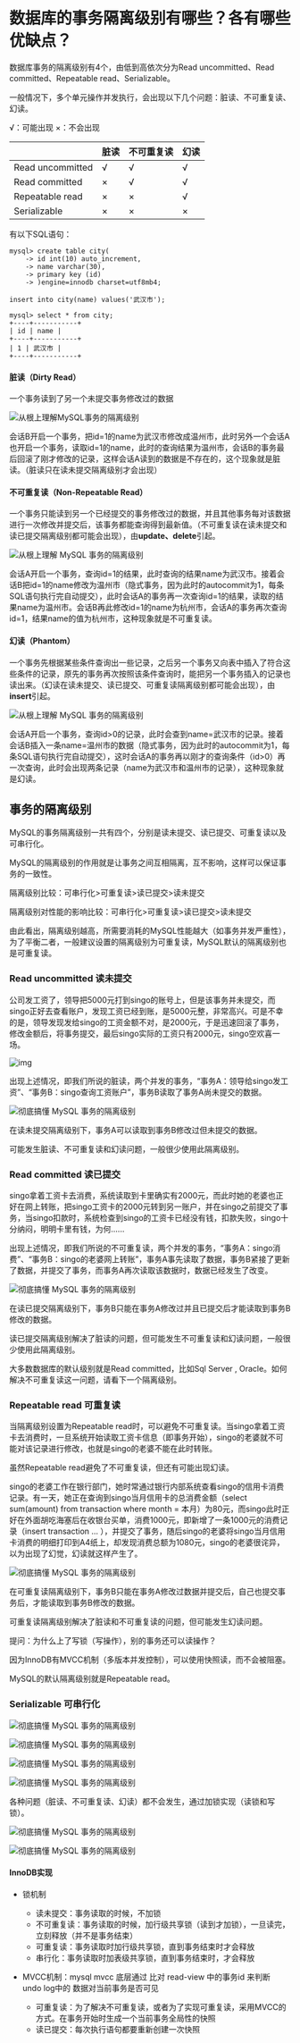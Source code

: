 # 数据库的事务隔离级别有哪些？各有哪些优缺点？

数据库事务的隔离级别有4个，由低到高依次分为Read uncommitted、Read committed、Repeatable read、Serializable。

一般情况下，多个单元操作并发执行，会出现以下几个问题：脏读、不可重复读、幻读。

 √：可能出现	×：不会出现

|              | 脏读 |不可重复读      | 幻读 |
| ---------------- | ---- | ---- | ---- |
| Read uncommitted | √    | √    | √    |
| Read committed   | ×    | √    | √    |
| Repeatable read  | ×    | ×    | √    |
| Serializable     | ×    | ×    | ×    |

有以下SQL语句：

```
mysql> create table city(
    -> id int(10) auto_increment,
    -> name varchar(30),
    -> primary key (id)
    -> )engine=innodb charset=utf8mb4;

insert into city(name) values('武汉市');

mysql> select * from city;
+----+-----------+
| id | name |
+----+-----------+
| 1 | 武汉市 |
+----+-----------+
```

#### 脏读（Dirty Read）

一个事务读到了另一个未提交事务修改过的数据

![从根上理解MySQL事务的隔离级别](https://cdn.learnku.com/uploads/images/202002/04/32495/Wcv8DTijTL.png!large)

会话B开启一个事务，把id=1的name为武汉市修改成温州市，此时另外一个会话A也开启一个事务，读取id=1的name，此时的查询结果为温州市，会话B的事务最后回滚了刚才修改的记录，这样会话A读到的数据是不存在的，这个现象就是脏读。（脏读只在读未提交隔离级别才会出现）

#### 不可重复读（Non-Repeatable Read）

一个事务只能读到另一个已经提交的事务修改过的数据，并且其他事务每对该数据进行一次修改并提交后，该事务都能查询得到最新值。（不可重复读在读未提交和读已提交隔离级别都可能会出现），由**update、delete**引起。

![从根上理解 MySQL 事务的隔离级别](https://cdn.learnku.com/uploads/images/202002/05/32495/YdNemia6wc.png!large)

会话A开启一个事务，查询id=1的结果，此时查询的结果name为武汉市。接着会话B把id=1的name修改为温州市（隐式事务，因为此时的autocommit为1，每条SQL语句执行完自动提交），此时会话A的事务再一次查询id=1的结果，读取的结果name为温州市。会话B再此修改id=1的name为杭州市，会话A的事务再次查询id=1，结果name的值为杭州市，这种现象就是不可重复读。

#### 幻读（Phantom）

一个事务先根据某些条件查询出一些记录，之后另一个事务又向表中插入了符合这些条件的记录，原先的事务再次按照该条件查询时，能把另一个事务插入的记录也读出来。（幻读在读未提交、读已提交、可重复读隔离级别都可能会出现），由**insert**引起。

![从根上理解 MySQL 事务的隔离级别](https://cdn.learnku.com/uploads/images/202002/04/32495/0sCtxw1Jno.png!large)

会话A开启一个事务，查询id>0的记录，此时会查到name=武汉市的记录。接着会话B插入一条name=温州市的数据（隐式事务，因为此时的autocommit为1，每条SQL语句执行完自动提交），这时会话A的事务再以刚才的查询条件（id>0）再一次查询，此时会出现两条记录（name为武汉市和温州市的记录），这种现象就是幻读。

## 事务的隔离级别

MySQL的事务隔离级别一共有四个，分别是读未提交、读已提交、可重复读以及可串行化。

MySQL的隔离级别的作用就是让事务之间互相隔离，互不影响，这样可以保证事务的一致性。

隔离级别比较：可串行化>可重复读>读已提交>读未提交

隔离级别对性能的影响比较：可串行化>可重复读>读已提交>读未提交

由此看出，隔离级别越高，所需要消耗的MySQL性能越大（如事务并发严重性），为了平衡二者，一般建议设置的隔离级别为可重复读，MySQL默认的隔离级别也是可重复读。

### Read uncommitted 读未提交

公司发工资了，领导把5000元打到singo的账号上，但是该事务并未提交，而singo正好去查看账户，发现工资已经到账，是5000元整，非常高兴。可是不幸的是，领导发现发给singo的工资金额不对，是2000元，于是迅速回滚了事务，修改金额后，将事务提交，最后singo实际的工资只有2000元，singo空欢喜一场。

![img](https://imgconvert.csdnimg.cn/aHR0cDovL2RsLml0ZXllLmNvbS91cGxvYWQvYXR0YWNobWVudC81NTY1MjQvZjI0NGFlNDYtYzhmNC0zYmMxLTkwNmUtZDFkOWMxYWYzNTE2LmdpZg)

出现上述情况，即我们所说的脏读，两个并发的事务，“事务A：领导给singo发工资”、“事务B：singo查询工资账户”，事务B读取了事务A尚未提交的数据。

![彻底搞懂 MySQL 事务的隔离级别](https://cdn.learnku.com/uploads/images/202002/05/32495/iL6jfZxiHJ.png!large)

在读未提交隔离级别下，事务A可以读取到事务B修改过但未提交的数据。

可能发生脏读、不可重复读和幻读问题，一般很少使用此隔离级别。

### Read committed 读已提交

singo拿着工资卡去消费，系统读取到卡里确实有2000元，而此时她的老婆也正好在网上转账，把singo工资卡的2000元转到另一账户，并在singo之前提交了事务，当singo扣款时，系统检查到singo的工资卡已经没有钱，扣款失败，singo十分纳闷，明明卡里有钱，为何......

出现上述情况，即我们所说的不可重复读，两个并发的事务，“事务A：singo消费”、“事务B：singo的老婆网上转账”，事务A事先读取了数据，事务B紧接了更新了数据，并提交了事务，而事务A再次读取该数据时，数据已经发生了改变。

![彻底搞懂 MySQL 事务的隔离级别](https://cdn.learnku.com/uploads/images/202002/05/32495/BsMcuysaIB.png!large)

在读已提交隔离级别下，事务B只能在事务A修改过并且已提交后才能读取到事务B修改的数据。

读已提交隔离级别解决了脏读的问题，但可能发生不可重复读和幻读问题，一般很少使用此隔离级别。

大多数数据库的默认级别就是Read committed，比如Sql Server , Oracle。如何解决不可重复读这一问题，请看下一个隔离级别。

### Repeatable read 可重复读

当隔离级别设置为Repeatable read时，可以避免不可重复读。当singo拿着工资卡去消费时，一旦系统开始读取工资卡信息（即事务开始），singo的老婆就不可能对该记录进行修改，也就是singo的老婆不能在此时转账。

虽然Repeatable read避免了不可重复读，但还有可能出现幻读。

singo的老婆工作在银行部门，她时常通过银行内部系统查看singo的信用卡消费记录。有一天，她正在查询到singo当月信用卡的总消费金额（select sum(amount) from transaction where month = 本月）为80元，而singo此时正好在外面胡吃海塞后在收银台买单，消费1000元，即新增了一条1000元的消费记录（insert transaction ... ），并提交了事务，随后singo的老婆将singo当月信用卡消费的明细打印到A4纸上，却发现消费总额为1080元，singo的老婆很诧异，以为出现了幻觉，幻读就这样产生了。

![彻底搞懂 MySQL 事务的隔离级别](https://cdn.learnku.com/uploads/images/202002/05/32495/yjRtVOpMBZ.png!large)

在可重复读隔离级别下，事务B只能在事务A修改过数据并提交后，自己也提交事务后，才能读取到事务B修改的数据。

可重复读隔离级别解决了脏读和不可重复读的问题，但可能发生幻读问题。

提问：为什么上了写锁（写操作），别的事务还可以读操作？

因为InnoDB有MVCC机制（多版本并发控制），可以使用快照读，而不会被阻塞。

MySQL的默认隔离级别就是Repeatable read。

### Serializable 可串行化

![彻底搞懂 MySQL 事务的隔离级别](https://cdn.learnku.com/uploads/images/202002/05/32495/S0Y1nk8yv6.png!large)

![彻底搞懂 MySQL 事务的隔离级别](https://cdn.learnku.com/uploads/images/202002/05/32495/LIfaeTxwPL.png!large)

![彻底搞懂 MySQL 事务的隔离级别](https://cdn.learnku.com/uploads/images/202002/05/32495/q4vVuHzqO0.png!large)

![彻底搞懂 MySQL 事务的隔离级别](https://cdn.learnku.com/uploads/images/202002/05/32495/l1BwLlDlYp.png!large)

各种问题（脏读、不可重复读、幻读）都不会发生，通过加锁实现（读锁和写锁）。

![彻底搞懂 MySQL 事务的隔离级别](https://cdn.learnku.com/uploads/images/202002/05/32495/9Lpt4gaGNi.png!large)

![彻底搞懂 MySQL 事务的隔离级别](https://cdn.learnku.com/uploads/images/202002/05/32495/2yNLgxMBp9.png!large)

#### InnoDB实现

- 锁机制
  - 读未提交：事务读取的时候，不加锁
  - 不可重复读：事务读取的时候，加行级共享锁（读到才加锁），一旦读完，立刻释放（并不是事务结束）
  - 可重复读：事务读取时加行级共享锁，直到事务结束时才会释放
  - 串行化：事务读取时加表级共享锁，直到事务结束时，才会释放
- MVCC机制：mysql mvcc 底层通过 比对 read-view 中的事务id 来判断 undo log中的 数据对当前事务是否可见

  - 可重复读：为了解决不可重复读，或者为了实现可重复读，采用MVCC的方式。在事务开始时生成一个当前事务全局性的快照
  - 读已提交：每次执行语句都要重新创建一次快照
